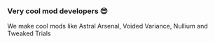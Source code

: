 ### Very cool mod developers 😎
We make cool mods like Astral Arsenal, Voided Variance, Nullium and Tweaked Trials
<!--I littery have no idea why it has to be in profile/-->
